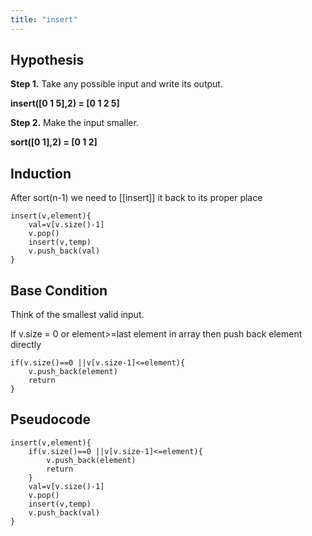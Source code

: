 ```yaml
---
title: "insert"
---
```



## Hypothesis
**Step 1.** Take any possible input and write its output.

**insert([0 1 5],2) = [0 1 2 5]**

**Step 2.** Make the input smaller.

**sort([0 1],2) = [0 1 2]**

## Induction
After sort(n-1) we need to [[insert]] it back to its proper place
```
insert(v,element){ 
	val=v[v.size()-1]
	v.pop()
	insert(v,temp)
	v.push_back(val)
}
```


## Base Condition
Think of the smallest valid input.

If v.size = 0 or element>=last element in array then push back element directly
```
if(v.size()==0 ||v[v.size-1]<=element){
	v.push_back(element)
	return
}
```

## Pseudocode
```
insert(v,element){ 
	if(v.size()==0 ||v[v.size-1]<=element){
		v.push_back(element)
		return
	}
	val=v[v.size()-1]
	v.pop()
	insert(v,temp)
	v.push_back(val)
}
```
